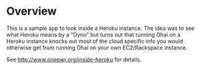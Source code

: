 Overview
========

This is a sample app to look inside a Heroku instance. The idea was to see what Heroku means by a "Dyno" but turns out that running Ohai on a Heroku instance knocks out most of the cloud specific info you would otherwise get from running Ohai on your own EC2/Rackspace instance.

See http://www.onepwr.org/inside-heroku for details.


